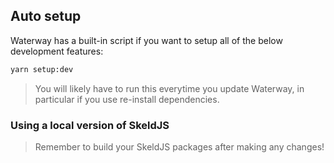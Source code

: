 ## Auto setup
Waterway has a built-in script if you want to setup all of the below development features:
```sh
yarn setup:dev
```

> You will likely have to run this everytime you update Waterway, in particular if you use re-install dependencies.

### Using a local version of SkeldJS

> Remember to build your SkeldJS packages after making any changes!
